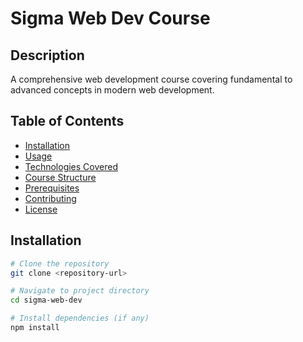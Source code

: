 # Sigma Web Dev Course

## Description
A comprehensive web development course covering fundamental to advanced concepts in modern web development.

## Table of Contents
- [Installation](#installation)
- [Usage](#usage)
- [Technologies Covered](#technologies-covered)
- [Course Structure](#course-structure)
- [Prerequisites](#prerequisites)
- [Contributing](#contributing)
- [License](#license)

## Installation
```bash
# Clone the repository
git clone <repository-url>

# Navigate to project directory
cd sigma-web-dev

# Install dependencies (if any)
npm install
